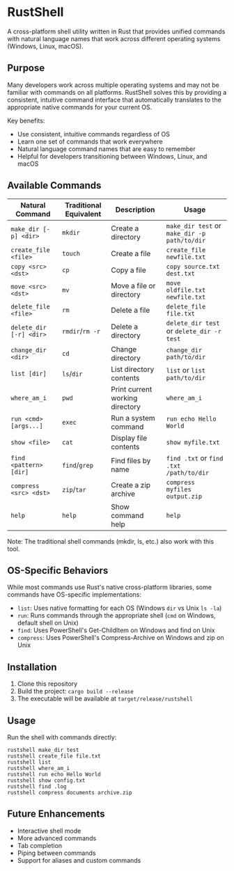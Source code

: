 # RustShell

A cross-platform shell utility written in Rust that provides unified commands with natural language names that work across different operating systems (Windows, Linux, macOS).

## Purpose

Many developers work across multiple operating systems and may not be familiar with commands on all platforms. RustShell solves this by providing a consistent, intuitive command interface that automatically translates to the appropriate native commands for your current OS.

Key benefits:
- Use consistent, intuitive commands regardless of OS
- Learn one set of commands that work everywhere
- Natural language command names that are easy to remember
- Helpful for developers transitioning between Windows, Linux, and macOS

## Available Commands

| Natural Command | Traditional Equivalent | Description | Usage |
|----------------|------------------------|-------------|-------|
| `make_dir [-p] <dir>` | `mkdir` | Create a directory | `make_dir test` or `make_dir -p path/to/dir` |
| `create_file <file>` | `touch` | Create a file | `create_file newfile.txt` |
| `copy <src> <dst>` | `cp` | Copy a file | `copy source.txt dest.txt` |
| `move <src> <dst>` | `mv` | Move a file or directory | `move oldfile.txt newfile.txt` |
| `delete_file <file>` | `rm` | Delete a file | `delete_file file.txt` |
| `delete_dir [-r] <dir>` | `rmdir`/`rm -r` | Delete a directory | `delete_dir test` or `delete_dir -r test` |
| `change_dir <dir>` | `cd` | Change directory | `change_dir path/to/dir` |
| `list [dir]` | `ls`/`dir` | List directory contents | `list` or `list path/to/dir` |
| `where_am_i` | `pwd` | Print current working directory | `where_am_i` |
| `run <cmd> [args...]` | `exec` | Run a system command | `run echo Hello World` |
| `show <file>` | `cat` | Display file contents | `show myfile.txt` |
| `find <pattern> [dir]` | `find`/`grep` | Find files by name | `find .txt` or `find .txt /path/to/dir` |
| `compress <src> <dst>` | `zip`/`tar` | Create a zip archive | `compress myfiles output.zip` |
| `help` | `help` | Show command help | `help` |

Note: The traditional shell commands (mkdir, ls, etc.) also work with this tool.

## OS-Specific Behaviors

While most commands use Rust's native cross-platform libraries, some commands have OS-specific implementations:

- `list`: Uses native formatting for each OS (Windows `dir` vs Unix `ls -la`)
- `run`: Runs commands through the appropriate shell (`cmd` on Windows, default shell on Unix)
- `find`: Uses PowerShell's Get-ChildItem on Windows and find on Unix
- `compress`: Uses PowerShell's Compress-Archive on Windows and zip on Unix

## Installation

1. Clone this repository
2. Build the project: `cargo build --release`
3. The executable will be available at `target/release/rustshell`

## Usage

Run the shell with commands directly:

```
rustshell make_dir test
rustshell create_file file.txt
rustshell list
rustshell where_am_i
rustshell run echo Hello World
rustshell show config.txt
rustshell find .log
rustshell compress documents archive.zip
```

## Future Enhancements

- Interactive shell mode
- More advanced commands
- Tab completion
- Piping between commands
- Support for aliases and custom commands 